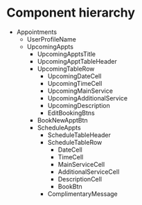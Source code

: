 # Component hierarchy

- Appointments
    - UserProfileName
    - UpcomingAppts
        - UpcomingApptsTitle
        - UpcomingApptTableHeader
        - UpcomingTableRow
            - UpcomingDateCell
            - UpcomingTimeCell
            - UpcomingMainService
            - UpcomingAdditionalService
            - UpcomingDescription
            - EditBookingBtns
        - BookNewApptBtn
        - ScheduleAppts
            - ScheduleTableHeader
            - ScheduleTableRow
                - DateCell
                - TimeCell
                - MainServiceCell
                - AdditionalServiceCell
                - DescriptionCell
                - BookBtn
            - ComplimentaryMessage
